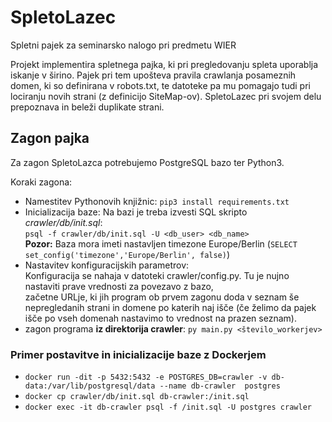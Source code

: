 # SpletoLazec
Spletni pajek za seminarsko nalogo pri predmetu WIER  

Projekt implementira spletnega pajka, ki pri pregledovanju spleta uporablja iskanje v širino. Pajek pri tem upošteva pravila crawlanja posameznih domen, ki so definirana v robots.txt, te datoteke pa mu pomagajo tudi pri lociranju novih strani (z definicijo SiteMap-ov). SpletoLazec pri svojem delu prepoznava in beleži duplikate strani.  

## Zagon pajka
Za zagon SpletoLazca potrebujemo PostgreSQL bazo ter Python3. 

Koraki zagona:
+ Namestitev Pythonovih knjižnic: `pip3 install requirements.txt`
+ Inicializacija baze: Na bazi je treba izvesti SQL skripto  *crawler/db/init.sql*:  
    `psql -f crawler/db/init.sql -U <db_user> <db_name>`  
    **Pozor:** Baza mora imeti nastavljen timezone Europe/Berlin   (`SELECT set_config('timezone','Europe/Berlin', false)`)
+ Nastavitev konfiguracijskih parametrov:  
  Konfiguracija se nahaja v datoteki crawler/config.py. Tu je nujno nastaviti prave vrednosti za povezavo z bazo,  
  začetne URLje, ki jih program ob prvem zagonu doda v seznam še nepregledanih strani in domene po katerih naj išče
  (če želimo da pajek išče po vseh domenah nastavimo to vrednost na prazen seznam).
+ zagon programa **iz direktorija crawler**: `py main.py <število_workerjev>`  
  
### Primer postavitve in inicializacije baze z Dockerjem  
+ `docker run -dit -p 5432:5432 -e POSTGRES_DB=crawler -v db-data:/var/lib/postgresql/data --name db-crawler  postgres`
+ `docker cp crawler/db/init.sql db-crawler:/init.sql`
+ `docker exec -it db-crawler psql -f /init.sql -U postgres crawler`
